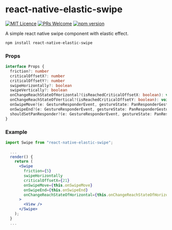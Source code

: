 # react-native-elastic-swipe
[![MIT Licence](https://badges.frapsoft.com/os/mit/mit.svg?v=103)](https://opensource.org/licenses/mit-license.php)
[![PRs Welcome](https://img.shields.io/badge/PRs-welcome-brightgreen.svg)](https://github.com/Runjuu/react-native-elastic-swipe/pulls)
[![npm version](https://badge.fury.io/js/react-native-elastic-swipe.svg)](https://badge.fury.io/js/react-native-elastic-swipe)

A simple react native swipe component with elastic effect.

```bash
npm install react-native-elastic-swipe
```

### Props
```typescript
interface Props {
  friction?: number
  criticalOffsetX?: number
  criticalOffsetY?: number
  swipeHorizontally?: boolean
  swipeVertically?: boolean
  onChangeReachStateOfHorizontal?(isReachedCriticalOffsetX: boolean): void
  onChangeReachStateOfVertical?(isReachedCriticalOffsetY: boolean): void
  onSwipeMove?(e: GestureResponderEvent, gestureState: PanResponderGestureState): void
  onSwipeEnd?(e: GestureResponderEvent, gestureState: PanResponderGestureState): void
  shouldSetPanResponder?(e: GestureResponderEvent, gestureState: PanResponderGestureState): boolean
}
```

### Example
```jsx
import Swipe from "react-native-elastic-swipe";
  
  ...
  render() {
    return (
      <Swipe
        friction={5}
        swipeHorizontally
        criticalOffsetX={21}
        onSwipeMove={this.onSwipeMove}
        onSwipeEnd={this.onSwipeEnd}
        onChangeReachStateOfHorizontal={this.onChangeReachStateOfHorizontal}
      >
        <View />    
      </Swipe>
    );
  }
  ...
```
